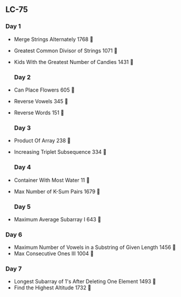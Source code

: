 ## LC-75

  ### Day 1

- Merge Strings Alternately 1768 💚
- Greatest Common Divisor of Strings 1071 💛
- Kids With the Greatest Number of Candies 1431 💚

  ### Day 2

- Can Place Flowers 605 💚
- Reverse Vowels 345 💚 
- Reverse Words 151 💛

  ### Day 3

- Product Of Array 238 💛
- Increasing Triplet Subsequence 334 💛

  ### Day 4

- Container With Most Water 11 💛
- Max Number of K-Sum Pairs 1679 💚

  ### Day 5

- Maximum Average Subarray I 643 💚

 ### Day 6

 - Maximum Number of Vowels in a Substring of Given Length 1456 💚
 - Max Consecutive Ones III 1004 💛

 ### Day 7

 - Longest Subarray of 1's After Deleting One Element  1493 💚
 - Find the Highest Altitude 1732 💚
 
